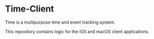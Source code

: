 # Time-Client

Time is a multipurpose time and event tracking system.

This repository contains logic for the iOS and macOS client applications.
